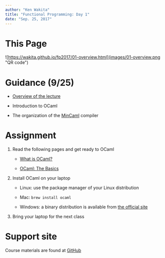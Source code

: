 ```yaml
---
author: "Ken Wakita"
title: "Functional Programming: Day 1"
date: "Sep. 25, 2017"
---
```


# This Page

![https://wakita.github.io/fp2017/01-overview.html](images/01-overview.png "QR code")

# Guidance (9/25)

- [Overview of the lecture](http://www.ocw.titech.ac.jp/index.php?module=General&action=T0300&GakubuCD=4&GakkaCD=342323&KeiCD=23&course=23&KougiCD=201704054&Nendo=2017&lang=EN&vid=03)

- Introduction to OCaml

- The organization of the [MinCaml](http://esumii.github.io/min-caml/index-e.html) compiler

# Assignment

1. Read the following pages and get ready to OCaml

    - [What is OCaml?](http://ocaml.org/learn/description.html)

    - [OCaml: The Basics](http://ocaml.org/learn/tutorials/basics.html)

1. Install OCaml on your laptop

    - Linux: use the package manager of your Linux distribution

    - Mac: `brew install ocaml`

    - Windows: a binary distribution is available from [the official site](http://protz.github.io/ocaml-installer/)

1. Bring your laptop for the next class

# Support site

Course materials are found at [GitHub](https://wakita.github.io/fp2017/)
